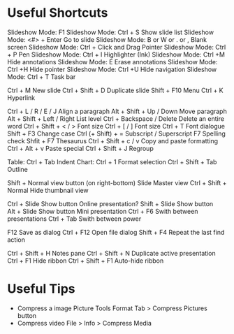 
# Useful Shortcuts
Slideshow Mode: F1
Slideshow Mode: Ctrl + S			Show slide list
Slideshow Mode: <#> + Enter			Go to slide
Slideshow Mode: B or W or . or ,		Blank screen
Slideshow Mode: Ctrl + Click and Drag		Pointer
Slideshow Mode: Ctrl + P			Pen
Slideshow Mode: Ctrl + I			Highlighter (Ink)
Slideshow Mode: Ctrl +M			Hide annotations
Slideshow Mode: E				Erase annotations
Slideshow Mode: Ctrl +H			Hide pointer
Slideshow Mode: Ctrl +U			Hide navigation
Slideshow Mode: Ctrl + T					Task bar


Ctrl + M					New slide
Ctrl + Shift + D				Duplicate slide
Shift + F10				Menu
Ctrl + K					Hyperlink

Ctrl + L / R / E / J				Align a paragraph
Alt + Shift + Up / Down			Move paragraph
Alt + Shift + Left / Right			List level
Ctrl + Backspace / Delete			Delete an entire word
Ctrl + Shift + < / >				Font size
Ctrl + [ / ]					Font size
Ctrl + T					Font dialogue
Shift + F3					Change case
Ctrl (+ Shift) + =				Subscript / Superscript
F7					Spelling check
Shfit + F7					Thesaurus
Ctrl + Shift + c / v				Copy and paste formatting
Ctrl + Alt + v				Paste special
Ctrl + Shift + J				Regroup

Table: Ctrl + Tab				Indent
Chart: Ctrl + 1				Format selection
	Ctrl + Shift + Tab			Outline

Shift + Normal view button (on right-bottom)	Slide Master view
Ctrl + Shift + Normal			Hide thumbnail view

Ctrl + Slide Show button			Online presentation?
Shift + Slide Show button			
Alt + Slide Show button			Mini presentation
Ctrl + F6					Swith between presentations
Ctrl + Tab					Swith between power

F12					Save as dialog
Ctrl + F12					Open file dialog
Shift + F4					Repeat the last find action

Ctrl + Shift + H				Notes pane
Ctrl + Shift + N				Duplicate active presentation
Ctrl + F1					Hide ribbon
Ctrl + Shift + F1				Auto-hide ribbon

# Useful Tips

- Compress a image
  Picture Tools Format Tab > Compress Pictures button
- Compress video
  File > Info > Compress Media

